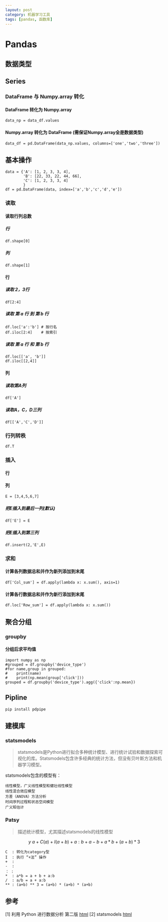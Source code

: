```yaml
---
layout: post
category: 机器学习工具
tags: [pandas, 函数库]
---
```


Pandas
===========

## 数据类型

## Series

### DataFrame 与 Numpy.array 转化

#### DataFrame 转化为 Numpy.array

	data_np = data_df.values

#### Numpy.array 转化为 DataFrame (需保证Numpy.array全是数据类型)

	data_df = pd.DataFrame(data_np.values, columns=['one','two','three'])

## 基本操作

	data = {'A': [1, 2, 3, 3, 4],
        	'B': [22, 33, 22, 44, 66],
        	'C': [1, 2, 3, 3, 4]      
        	}
	df = pd.DataFrame(data, index=['a','b','c','d','e'])

### 读取

#### 读取行列总数

##### 行

	df.shape[0]

##### 列

	df.shape[1]
	
#### 行

##### 读取 2，3行

	df[2:4]

##### 读取 第 a 行 到 第 b 行

	df.loc['a':'b'] # 按行名
	df.iloc[2:4]    # 按索引

##### 读取 第 a 行 和 第 b 行

	df.loc[['a', 'b']]
	df.iloc[[2,4]]

#### 列

##### 读取第A列

	df['A']

##### 读取A，C，D三列

	df[['A','C','D']]

### 行列转秩

	df.T

### 插入

#### 行

	

#### 列

	E = [3,4,5,6,7]

##### 把E插入到最后一列(默认)

	df['E'] = E

##### 把E插入到第三列

	df.insert(2,'E',E)

### 求和

#### 计算各列数据总和并作为新列添加到末尾

	df['Col_sum'] = df.apply(lambda x: x.sum(), axis=1)

#### 计算各行数据总和并作为新行添加到末尾

	df.loc['Row_sum'] = df.apply(lambda x: x.sum())

## 聚合分组

### groupby

#### 分组后求平均值 

	import numpy as np
	#grouped = df.groupby('device_type')
	#for name,group in grouped:
	#    print(name)
	#    print(np.mean(group['click']))
	grouped = df.groupby('device_type').agg({'click':np.mean})

## Pipline

	pip install pdpipe

## 建模库

### statsmodels 

> statsmodels是Python进行拟合多种统计模型、进行统计试验和数据探索可视化的库。Statsmodels包含许多经典的统计方法，但没有贝叶斯方法和机器学习模型。

statsmodels包含的模型有：

	线性模型，广义线性模型和健壮线性模型
	线性混合效应模型
	方差（ANOVA）方法分析
	时间序列过程和状态空间模型
	广义矩估计

### Patsy

> 描述统计模型，尤其描述statsmodels的线性模型

$$
	y ~ a + C(a) + I(a+b) + a:b + a-b + a*b + (a + b) * 3
$$

	C  : 转化为category型
	I  : 执行 “+法” 操作
	+  : 
	-  :
	： : 
	*  : a*b = a + b + a:b
	/  : a/b = a + a:b
	** : (a+b) ** 3 = (a+b) * (a+b) * (a+b)

## 参考

[1] 利用 Python 进行数据分析 第二版 [html](https://wizardforcel.gitbooks.io/pyda-2e/content/13.html)
[2] statsmodels [html](https://blog.csdn.net/qq_41518277/article/details/80275280) 

